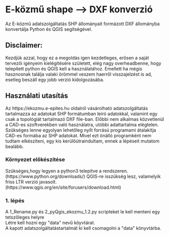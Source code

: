 # E-közmű shape --> DXF konverzió
Az E-közmű adatszolgáltatás SHP állományait formázott DXF állományba konvertálja Python és QGIS segítségével.

<h2>Disclaimer:</h2>
Kezdjük azzal, hogy ez a megoldás igen kezdetleges, erősen a saját tervezői igényeim kielégítésére született, elég nagy overheadbenne, hogy telepített python és QGIS kell a használatához. Emellett ha mégis hasznosnak találja valaki örömmel veszem haerről visszajelzést is ad, esetleg beszáll egy jobb verzió kidolgozásába.

<h2>Használati utasítás</h2>
Az https://ekozmu.e-epites.hu oldalról vásárolható adatszolgáltatás tartalmazza az adatokat SHP formátumban leíró adatokkal, valamint egy csak a topológiát tartalmazó DXF file-ban. Előbbi nem alkalmas közvetlenül a CAD-es szoftverekben való használatra, utóbbi adattartalma elégtelen.<br>
Szükséges lenne egyolyan lehetőleg nyílt forrású programami átalakítja CAD-es formába az SHP adatokat. Mivel ezt önálló programként nem tudtam elkészíteni, egy kis kerülőútraindultam, ennek a lépéseit mutatom bealább.
<h3>Környezet előkészítése</h3>
Szükséges,hogy legyen a python3 telepítve a rendszeren. (https://www.python.org/downloads/)
QGIS-re isszükség lesz, valamelyik friss LTR verzió javasolt. (https://www.qgis.org/en/site/forusers/download.html)
<h3>1. lépés</h3>
A 1_Rename.py és 2_pyQgis_ekozmu_1.2.py scripteket le kell menteni egy tetszőleges helyre<br>
Létre kell hozni egy "data" nevű köyvtárat.<br>
A kapott adatszolgáltatástartalmát ki kell csomagolni a "data" könyvtárba.
